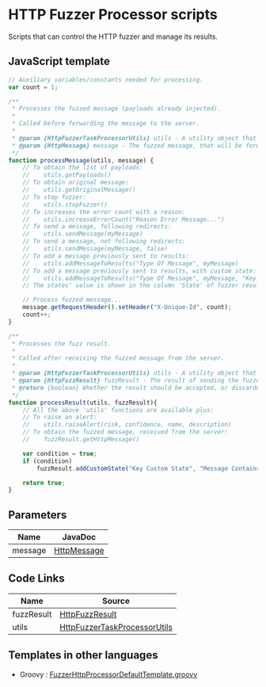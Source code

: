 HTTP Fuzzer Processor scripts
=============================

Scripts that can control the HTTP fuzzer and manage its results.

## JavaScript template

```JavaScript
// Auxiliary variables/constants needed for processing.
var count = 1;

/**
 * Processes the fuzzed message (payloads already injected).
 * 
 * Called before forwarding the message to the server.
 * 
 * @param {HttpFuzzerTaskProcessorUtils} utils - A utility object that contains functions that ease common tasks.
 * @param {HttpMessage} message - The fuzzed message, that will be forward to the server.
 */
function processMessage(utils, message) {
    // To obtain the list of payloads:
    //    utils.getPayloads()
    // To obtain original message:
    //    utils.getOriginalMessage()
    // To stop fuzzer:
    //    utils.stopFuzzer()
    // To increases the error count with a reason:
    //    utils.increaseErrorCount("Reason Error Message...")
    // To send a message, following redirects:
    //    utils.sendMessage(myMessage)
    // To send a message, not following redirects:
    //    utils.sendMessage(myMessage, false)
    // To add a message previously sent to results:
    //    utils.addMessageToResults("Type Of Message", myMessage)
    // To add a message previously sent to results, with custom state:
    //    utils.addMessageToResults("Type Of Message", myMessage, "Key Custom State", "Value Custom State")
    // The states' value is shown in the column 'State' of fuzzer results tab

    // Process fuzzed message...
    message.getRequestHeader().setHeader("X-Unique-Id", count);
    count++;
}

/**
 * Processes the fuzz result.
 * 
 * Called after receiving the fuzzed message from the server.
 * 
 * @param {HttpFuzzerTaskProcessorUtils} utils - A utility object that contains functions that ease common tasks.
 * @param {HttpFuzzResult} fuzzResult - The result of sending the fuzzed message.
 * @return {boolean} Whether the result should be accepted, or discarded and not shown.
 */
function processResult(utils, fuzzResult){
    // All the above 'utils' functions are available plus:
    // To raise an alert:
    //    utils.raiseAlert(risk, confidence, name, description)
    // To obtain the fuzzed message, received from the server:
    //    fuzzResult.getHttpMessage()

    var condition = true;
    if (condition)
        fuzzResult.addCustomState("Key Custom State", "Message Contains X")

    return true;
}
```

## Parameters
| Name | JavaDoc |
| --- | --- |
| message | [HttpMessage](https://static.javadoc.io/org.zaproxy/zap/latest/org/parosproxy/paros/network/HttpMessage.html) |

## Code Links
| Name | Source |
| --- | --- |
| fuzzResult | [HttpFuzzResult](https://github.com/zaproxy/zap-extensions/blob/main/addOns/fuzz/src/main/java/org/zaproxy/zap/extension/fuzz/httpfuzzer/HttpFuzzResult.java) |
| utils | [HttpFuzzerTaskProcessorUtils](https://github.com/zaproxy/zap-extensions/blob/main/addOns/fuzz/src/main/java/org/zaproxy/zap/extension/fuzz/httpfuzzer/HttpFuzzerTaskProcessorUtils.java) |

## Templates in other languages

* Groovy : [FuzzerHttpProcessorDefaultTemplate.groovy](https://github.com/zaproxy/zap-extensions/blob/main/addOns/groovy/src/main/zapHomeFiles/scripts/templates/httpfuzzerprocessor/FuzzerHttpProcessorDefaultTemplate.groovy)

